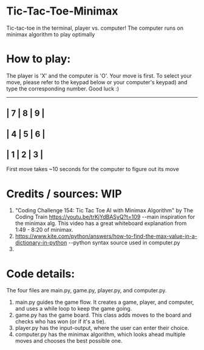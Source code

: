 # Tic-Tac-Toe-Minimax
Tic-tac-toe in the terminal, player vs. computer! The computer runs on minimax algorithm to play optimally

# How to play:
The player is 'X' and the computer is 'O'.
Your move is first. To select your move, please refer
to the keypad below or your computer's keypad) and type
the corresponding number. Good luck :)

-------------
| 7 | 8 | 9 | 
-------------
| 4 | 5 | 6 | 
-------------
| 1 | 2 | 3 | 
-------------

First move takes ~10 seconds for the computer to figure out its move

# Credits / sources: WIP
1. "Coding Challenge 154: Tic Tac Toe AI with Minimax Algorithm" by The Coding Train
https://youtu.be/trKjYdBASyQ?t=109
--main inspiration for the minimax alg. This video has a great whiteboard explanation from 1:49 - 8:20 of minimax.
2. https://www.kite.com/python/answers/how-to-find-the-max-value-in-a-dictionary-in-python
--python syntax source used in computer.py
3. 

# Code details:
The four files are main.py, game.py, player.py, and computer.py.
1. main.py guides the game flow. It creates a game, player, and computer, and uses a while loop to keep the game going.
2. game.py has the game board. This class adds moves to the board and checks who has won (or if it's a tie).
3. player.py has the input-output, where the user can enter their choice.
4. computer.py has the minimax algorithm, which looks ahead multiple moves and chooses the best possible one.
